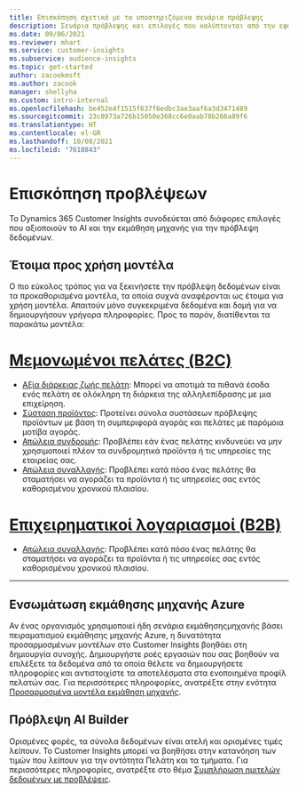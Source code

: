 ```yaml
---
title: Επισκόπηση σχετικά με τα υποστηριζόμενα σενάρια πρόβλεψης
description: Σενάρια πρόβλεψης και επιλογές που καλύπτονται από την εφαρμογή Dynamics 365 Customer Insights.
ms.date: 09/06/2021
ms.reviewer: mhart
ms.service: customer-insights
ms.subservice: audience-insights
ms.topic: get-started
author: zacookmsft
ms.author: zacook
manager: shellyha
ms.custom: intro-internal
ms.openlocfilehash: be452e4f1515f637f6edbc3ae3aaf6a3d3471489
ms.sourcegitcommit: 23c8973a726b15050e368cc6e0aab78b266a89f6
ms.translationtype: HT
ms.contentlocale: el-GR
ms.lasthandoff: 10/08/2021
ms.locfileid: "7618843"
---
```

# <a name="predictions-overview"></a>Επισκόπηση προβλέψεων

Το Dynamics 365 Customer Insights συνοδεύεται από διάφορες επιλογές που αξιοποιούν το AI και την εκμάθηση μηχανής για την πρόβλεψη δεδομένων. 

## <a name="out-of-box-models"></a>Έτοιμα προς χρήση μοντέλα

Ο πιο εύκολος τρόπος για να ξεκινήσετε την πρόβλεψη δεδομένων είναι τα προκαθορισμένα μοντέλα, τα οποία συχνά αναφέρονται ως έτοιμα για χρήση μοντέλα. Απαιτούν μόνο συγκεκριμένα δεδομένα και δομή για να δημιουργήσουν γρήγορα πληροφορίες. Προς το παρόν, διατίθενται τα παρακάτω μοντέλα: 

# <a name="individual-customers-b2c"></a>[Μεμονωμένοι πελάτες (B2C)](#tab/b2c)

- [Αξία διάρκειας ζωής πελάτη](predict-customer-lifetime-value.md): Μπορεί να αποτιμά τα πιθανά έσοδα ενός πελάτη σε ολόκληρη τη διάρκεια της αλληλεπίδρασης με μια επιχείρηση.
- [Σύσταση προϊόντος](predict-product-recommendation.md): Προτείνει σύνολα συστάσεων πρόβλεψης προϊόντων με βάση τη συμπεριφορά αγοράς και πελάτες με παρόμοια μοτίβα αγοράς.
- [Απώλεια συνδρομής](predict-subscription-churn.md): Προβλέπει εάν ένας πελάτης κινδυνεύει να μην χρησιμοποιεί πλέον τα συνδρομητικά προϊόντα ή τις υπηρεσίες της εταιρείας σας.
- [Απώλεια συναλλαγής](predict-transactional-churn.md): Προβλέπει κατά πόσο ένας πελάτης θα σταματήσει να αγοράζει τα προϊόντα ή τις υπηρεσίες σας εντός καθορισμένου χρονικού πλαισίου.

# <a name="business-accounts-b2b"></a>[Επιχειρηματικοί λογαριασμοί (B2B)](#tab/b2b)

- [Απώλεια συναλλαγής](predict-transactional-churn.md): Προβλέπει κατά πόσο ένας πελάτης θα σταματήσει να αγοράζει τα προϊόντα ή τις υπηρεσίες σας εντός καθορισμένου χρονικού πλαισίου.

---


## <a name="azure-machine-learning-integration"></a>Ενσωμάτωση εκμάθησης μηχανής Azure

Αν ένας οργανισμός χρησιμοποιεί ήδη σενάρια εκμάθησηςμηχανής βάσει πειραματισμού εκμάθησης μηχανής Azure, η δυνατότητα προσαρμοσμένων μοντέλων στο Customer Insights βοηθάει στη δημιουργία συνοχής. Δημιουργήστε ροές εργασιών που σας βοηθούν να επιλέξετε τα δεδομένα από τα οποία θέλετε να δημιουργήσετε πληροφορίες και αντιστοιχίστε τα αποτελέσματα στα ενοποιημένα προφίλ πελατών σας. Για περισσότερες πληροφορίες, ανατρέξτε στην ενότητα [Προσαρμοσμένα μοντέλα εκμάθηση μηχανής](custom-models.md).

## <a name="ai-builder-prediction"></a>Πρόβλεψη AI Builder

Ορισμένες φορές, τα σύνολα δεδομένων είναι ατελή και ορισμένες τιμές λείπουν. Το Customer Insights μπορεί να βοηθήσει στην κατανόηση των τιμών που λείπουν για την οντότητα Πελάτη και τα τμήματα. Για περισσότερες πληροφορίες, ανατρέξτε στο θέμα [Συμπλήρωση ημιτελών δεδομένων με προβλέψεις](predictions.md).
